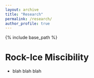 ```yaml
---
layout: archive
title: "Research"
permalink: /research/
author_profile: true
---
```


{% include base_path %}


Rock-Ice Miscibility
======
* blah blah blah 
